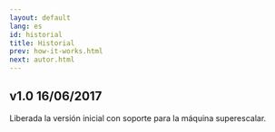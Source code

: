 ```yaml
---
layout: default
lang: es
id: historial
title: Historial
prev: how-it-works.html
next: autor.html
---
```


## v1.0 16/06/2017

Liberada la versión inicial con soporte para la máquina superescalar.

